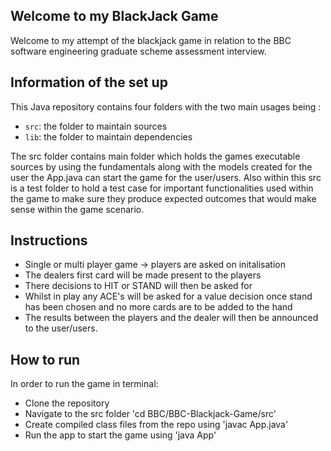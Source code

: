 ## Welcome to my BlackJack Game

Welcome to my attempt of the blackjack game in relation to the BBC software engineering graduate scheme assessment interview.

## Information of the set up

This Java repository contains four folders with the two main usages being :

- `src`: the folder to maintain sources
- `lib`: the folder to maintain dependencies

The src folder contains main folder which holds the games executable sources by using the fundamentals along with the models created for the user the App.java can start the game for the user/users. Also within this src is a test folder to hold a test case for important functionalities used within the game to make sure they produce expected outcomes that would make sense within the game scenario.

## Instructions

- Single or multi player game -> players are asked on initalisation 
- The dealers first card will be made present to the players
- There decisions to HIT or STAND will then be asked for
- Whilst in play any ACE's will be asked for a value decision once stand has been chosen and no more cards are to be added to the hand
- The results between the players and the dealer will then be announced to the user/users.

## How to run

In order to run the game in terminal: 
- Clone the repository 
- Navigate to the src folder 'cd BBC/BBC-Blackjack-Game/src'
- Create compiled class files from the repo using 'javac App.java'
- Run the app to start the game using 'java App'
